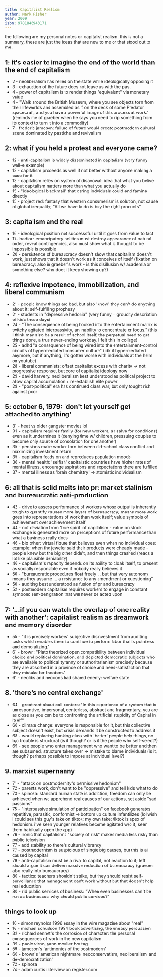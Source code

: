 ```yaml
---
title: Capitalist Realism
author: Mark Fisher
year: 2009
isbn: 9781846943171
---
```


the following are my personal notes on capitalist realism. this is not a summary, these are just the ideas that are new to me or that stood out to me.

## 1: it's easier to imagine the end of the world than the end of capitalism
- 2 - neoliberalism has relied on the state while ideologically opposing it
- 3 - exhaustion of the future does not leave us with the past
- 4 - power of capitalism is to render things "equivalent" via monetary value
- 4 - "Walk around the British Museum, where you see objects torn from their lifeworlds and assembled as if on the deck of some Predator spacecraft, and you have a powerful image of this process at work." (reminds me of graeber when he says you need to rip something from its context to turn it into a commodity)
- 7 - frederic jameson: failure of future would create postmodern cultural scene dominated by pastiche and revivalism

## 2: what if you held a protest and everyone came?
- 12 - anti-capitalism is widely disseminated in capitalism (very funny wall-e example)
- 13 - capitalism proceeds as well if not better without anyone making a case for it
- 13 - capitalism relies on system of disavowal: idea that what you belive about capitalism matters more than what you actually do
- 15 - "ideological blackmail" that caring indviduals could end famine directly
- 15 - project red: fantasy that western consumerism is solution, not cause of global inequality; "All we have to do is buy the right products"

## 3: capitalism and the real
- 16 - ideological position not successsful until it goes from value to fact
- 17- badiou: emancipatory politics must destroy appearance of natural order, reveal contingencies, also must show what is thought to be impossible is possible
- 20 - persistence of bureaucracy doesn't show that capitalism doesn't work, just shows that it doesn't work as it conceives of itself (fixation on bureacracy: also in graeber's work - is this disillusion w/ academia or something else? why does it keep showing up?)

## 4: reflexive impotence, immobilization, and liberal communism
- 21 - people know things are bad, but also 'know' they can't do anything about it: self-fulfilling prophesy
- 21 - students in "depressive hedonia" (very funny + grouchy description of kids these days)
- 24 - "The consequence of being hooked into the entertainment matrix is twitchy agitated interpassivity, an inability to concentrate or focus." (this I think may also be a result of school itself, the perpetual need to get things done, a true never-ending workday. I felt this in college)
- 25 - adhd "a consequence of being wired into the entertainment-control circuits of hypermediated consumer culture" (idk if hypermediated anymore, but if anything, it's gotten worse with individuals at the helm on youtube)
- 28 - liberal communists: offset capitalist excess with charity -> not progressive response, but core of capitalist ideology now
- 29 - david harvery: neoliberalism best understood as political project to allow capital accumulation + re-establish elite power
- 29 - "post-political" era has continued class war, but only fought rich against poor

## 5: october 6, 1979: 'don't let yourself get attached to anything'
- 31 - heat vs older gangster movies lol
- 33 - capitalism requires family (for new workers, as salve for conditions) even as it undermines it (denying time w/ children, pressuing couples to become only source of consolation for one another)
- 35 - pensions make worker torn between old-school class conflict and maximizing investment return
- 35 - capitalism feeds on and reproduces population moods
- 36 - mental health: 'selfish' capitalistic countries have higher rates of mental illness, encourage aspirations and expectations there are fulfilled
- 37 - mental illness as 'brain chemistry' -> atomistic individualism

## 6: all that is solid melts into pr: market stalinism and bureaucratic anti-production
- 42 - drive to assess performance of workers whose output is inherently tough to quantify causes more layers of bureaucracy; means more work goes into representations of work than work itself; value symbols of achievement over achievement itself
- 44 - not deviation from 'true spirit' of capitalism - value on stock exchange is generated more on perceptions of future performance than what a business really does
- 46 - big other: virtual figure that believes even when no individual does; example: when the jeweler said their products were cheaply made - people knew but the big other didn't, and then things crashed (reads a lot like plausible deniability)
- 46 - capitalism's rapacity depends on its ability to cloak itself, to present as socially responsible even if nobody really believes it
- 50 - "bureaucratic procedures float freely ... but that very autonomy means they assume ... a resistance to any amendment or questioning"
- 50 - auditing best understood as fusion of pr and bureacracy
- 52 - postmodern capitalism requires workers to engage in constant symbolic self-denigration that will never be acted upon

## 7: '...if you can watch the overlap of one reality with another': capitalist realism as dreamwork and memory disorder
- 55 - "it is precisely workers' subjective disinvestment from auditing tasks which enables them to continue to perform labor that is pointless and demoralizing."
- 61 - brown: "Plato theorized open compatibility between individual choice and political domination, and depicted democratic subjects who are available to political tyranny or authoritarianism precisely because they are absorbed in a province of choice and need-satisfaction that they mistake for freedom."
- 61 - neolibs and neocons had shared enemy: welfare state

## 8. 'there's no central exchange'
- 64 - great rant about call centers: "In this experience of a system that is unresponsive, impersonal, centerless, abstract and fragmentary, you are as close as you can be to confronting the artificial stupidity of Capital in itself"
- 66 - climate change: everyone is responsible for it, but this collective subject doesn't exist, but crisis demands it be constructed to address it
- 68 - would replacing banking class with 'better' people help things, no b/c trouble is structural (is it though? or is it the people who self-select?)
- 69 - see people who enter management who want to be better and then are subsumed, structure takes over -> mistake to blame individuals (is it, though? perhaps possible to impose at individual level?)

## 9. marxist supernanny
- 71 - "attack on postmodernity's permissive hedonism"
- 72 - parents work, don't want to be "oppressive" and tell kids what to do
- 73 - spinoza: standard human state is addiction, freedom can only be achieved when we apprehend real causes of our actions, set aside "sad passions"
- 75 - "interpassive simulation of participation" on facebook generates repetitive, parasitic, conformist -> bottom up culture infantilizes (lol wish i could see this guy's take on tiktok; my own take: tiktok is apex of hedonism. i've seen younger relatives become agitated w/o it, seen them habitually open the app)
- 76 - ironic that capitalism's "society of risk" makes media less risky than public television
- 77 - add stability so there's cultural vibrancy
- 77 - postmodernism is suspicious of single big causes, but this is all caused by capital
- 79 - anti-capitalism must be a rival to capital, not reaction to it; left should argue it can deliver massive reduction of bureaucracy (graeber also really into bureaucracy)
- 80 - tactics: teachers shouldn't strike, but they should resist self-surveillance that management can't work without but that doesn't help real education
- 80 - rid public services of business: "When even businesses can't be run as businesses, why should public services?"

## things to look up
- 10 - simon reynolds 1996 essay in the wire magazine about "real"
- 16 - michael schudson 1984 book advertising, the uneasy persuasion
- 32 - richard sennet's the corrosion of character: the personal consequences of
    work in the new capitalism
- 39 - paolo virno, yann moulier boutag
- 59 - jameson's 'antimonies of the postmodern'
- 60 - brown's 'american nightmare: neoconservatism, neoliberalism, and
    de-democratization'
- 72 - spinoza 
- 74 - adam curtis interview on register.com
